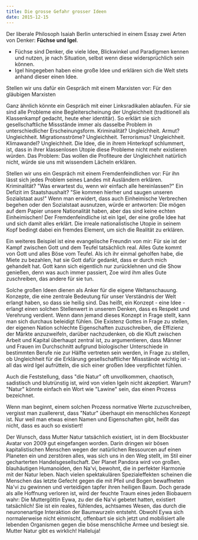 ```yaml
---
title: Die grosse Gefahr grosser Ideen
date: 2015-12-15
---
```

Der liberale Philosoph Isaiah Berlin unterschied in einem Essay zwei Arten von Denker: **Füchse und Igel**. 
- Füchse sind Denker, die viele Idee, Blickwinkel und Paradigmen kennen und nutzen, je nach Situation, selbst wenn diese widersprüchlich sein können.
- Igel hingegeben haben eine große Idee und erklären sich die Welt stets anhand dieser einen Idee.

Stellen wir uns dafür ein Gespräch mit einem Marxisten vor: Für den gläubigen Marxisten 

Ganz ähnlich könnte ein Gespräch mit einer Linksradikalen ablaufen. Für sie sind alle Probleme eine Begleiterscheinung der Ungleichheit (traditionell als Klassenkampf gedacht, heute eher identitär). So erklärt sie sich gesellschaftliche Missstände immer als dasselbe Problem in unterschiedlicher Erscheinungsform. Kriminalität? Ungleichheit. Armut? Ungleichheit. Migrationsströme? Ungleichheit. Terrorismus? Ungleichheit. Klimawandel? Ungleichheit. Die Idee, die in ihrem Hinterkopf schlummert, ist, dass in ihrer klassenlosen Utopie diese Probleme nicht mehr existieren würden. Das Problem: Das wollen die Profiteure der Ungleichheit natürlich nicht, würde sie uns mit wissendem Lächeln erklären.

Stellen wir uns ein Gespräch mit einem Fremdenfeindlichen vor: Für ihn lässt sich jedes Problem seines Landes mit Ausländern erklären. Kriminalität? "Was erwartest du, wenn wir einfach alle hereinlassen?" Ein Defizit im Staatshaushalt? "Sie kommen hierher und saugen unseren Sozialstaat aus!" Wenn man erwidert, dass auch Einheimische Verbrechen begehen oder den Sozialstaat ausnutzen, würde er antworten: Die mögen auf dem Papier unsere Nationalität haben, aber das sind keine echten Einheimischen! Der Fremdenfeindliche ist ein Igel, der eine große Idee hat und sich damit alles erklärt. Die irreale nationalistische Utopie in seinem Kopf bedingt dabei ein fremdes Element, um sich die Realität zu erklären.



Ein weiteres Beispiel ist eine evangelische Freundin von mir: Für sie ist der Kampf zwischen Gott und dem Teufel tatsächlich real. Alles Gute kommt von Gott und alles Böse vom Teufel. Als ich ihr einmal geholfen habe, die Miete zu bezahlen, hat sie Gott dafür gedankt, dass er durch mich gehandelt hat. Gott kann sich eigentlich nur zurücklehnen und die Show genießen, denn was auch immer passiert, Zoe wird ihm alles Gute zuschreiben, das andere für sie tun.





Solche großen Ideen dienen als Anker für die eigene Weltanschauung. Konzepte, die eine zentrale Bedeutung für unser Verständnis der Welt erlangt haben, so dass sie heilig sind. Das heißt, ein Konzept - eine Idee - erlangt einen solchen Stellenwert in unserem Denken, dass es Respekt und Verehrung verdient. Wenn dann jemand dieses Konzept in Frage stellt, kann man sich durchaus beleidigt fühlen. Die Existenz Gottes in Frage zu stellen, der eigenen Nation schlechte Eigenschaften zuzuschreiben, die Effizienz der Märkte anzuzweifeln, darüber nachzudenken, ob die Kluft zwischen Arbeit und Kapital überhaupt zentral ist, zu argumentieren, dass Männer und Frauen im Durchschnitt aufgrund biologischer Unterschiede in bestimmten Berufe nie zur Hälfte vertreten sein werden, in Frage zu stellen, ob Ungleichheit für die Erklärung gesellschaftlicher Missstände wichtig ist - all das wird Igel aufrütteln, die sich einer großen Idee verpflichtet fühlen.

Auch die Feststellung, dass "die Natur" oft unvollkommen, chaotisch, sadistisch und blutrünstig ist, wird von vielen Igeln nicht akzeptiert. Warum? "Natur" könnte einfach ein Wort wie "Lawine" sein, das einen Prozess bezeichnet. 

Wenn man beginnt, einem solchen Prozess normative Werte zuzuschreiben, vergisst man zuallererst, dass "Natur" überhaupt ein menschliches Konzept ist. Nur weil man etwas einen Namen und Eigenschaften gibt, heißt das nicht, dass es auch so existiert!

Der Wunsch, dass Mutter Natur tatsächlich existiert, ist in dem Blockbuster Avatar von 2009 gut eingefangen worden. Darin dringen wir bösen kapitalistischen Menschen wegen der natürlichen Ressourcen auf einen Planeten ein und zerstören alles, was sich uns in den Weg stellt, im Stil einer gecharterten Handelsgesellschaft.  Der Planet Pandora wird von großen, blauhäutigen Humanoiden, den Na'vi, bewohnt, die in perfekter Harmonie mit der Natur leben. Nach vielen spektakulären Spezialeffekten scheinen die Menschen das letzte Gefecht gegen die mit Pfeil und Bogen bewaffneten Na'vi zu gewinnen und verteidigen tapfer ihren heiligen Baum. Doch gerade als alle Hoffnung verloren ist, wird der feuchte Traum eines jeden Biobauern wahr: Die Muttergöttin Eywa, zu der die Na'vi gebetet hatten, existiert tatsächlich! Sie ist ein reales, fühlendes, achtsames Wesen, das durch die neuronenartige Interaktion der Baumwurzeln entsteht. Obwohl Eywa sich normalerweise nicht einmischt, offenbart sie sich jetzt und mobilisiert alle lebenden Organismen gegen die böse menschliche Armee und besiegt sie. Mutter Natur gibt es wirklich! Halleluja!
